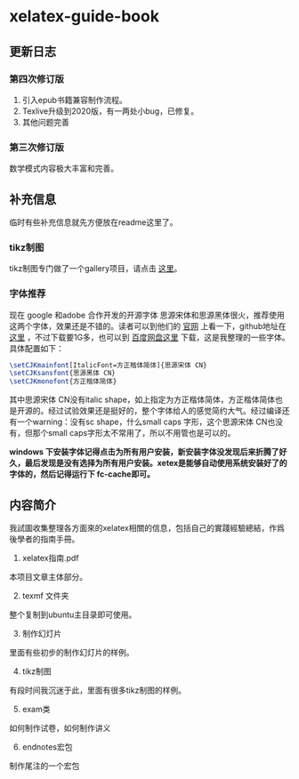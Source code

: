 xelatex-guide-book
==================

## 更新日志

### 第四次修订版

1. 引入epub书籍兼容制作流程。
2. Texlive升级到2020版，有一两处小bug，已修复。
3. 其他问题完善

### 第三次修订版

数学模式内容极大丰富和完善。



## 补充信息
临时有些补充信息就先方便放在readme这里了。



### tikz制图
tikz制图专门做了一个gallery项目，请点击 [这里](https://github.com/a358003542/tikz_gallery)。

### 字体推荐

现在 google 和adobe 合作开发的开源字体 思源宋体和思源黑体很火，推荐使用这两个字体，效果还是不错的。读者可以到他们的 [官网](https://source.typekit.com/source-han-serif/cn/) 上看一下，github地址在 [这里](https://github.com/adobe-fonts/source-han-serif) ，不过下载要1G多，也可以到 [百度网盘这里](https://pan.baidu.com/s/1smo7EMD) 下载，这是我整理的一些字体。具体配置如下：

```latex
\setCJKmainfont[ItalicFont=方正楷体简体]{思源宋体 CN}
\setCJKsansfont{思源黑体 CN}
\setCJKmonofont{方正楷体简体}
```

其中思源宋体 CN没有italic shape，如上指定为方正楷体简体，方正楷体简体也是开源的。经过试验效果还是挺好的，整个字体给人的感觉简约大气。经过编译还有一个warning：没有sc shape，什么small caps 字形，这个思源宋体 CN也没有，但那个small caps字形太不常用了，所以不用管也是可以的。

**windows 下安装字体记得点击为所有用户安装，新安装字体没发现后来折腾了好久，最后发现是没有选择为所有用户安装。xetex是能够自动使用系统安装好了的字体的，然后记得运行下 fc-cache即可。**

## 内容简介


我試圖收集整理各方面來的xelatex相關的信息，包括自己的實踐經驗總結，作爲後學者的指南手冊。

1. xelatex指南.pdf

本项目文章主体部分。

2. texmf 文件夹 

整个复制到ubuntu主目录即可使用。

3. 制作幻灯片

里面有些初步的制作幻灯片的样例。

 4. tikz制图

有段时间我沉迷于此，里面有很多tikz制图的样例。

 5. exam类

如何制作试卷，如何制作讲义

6. endnotes宏包

制作尾注的一个宏包



